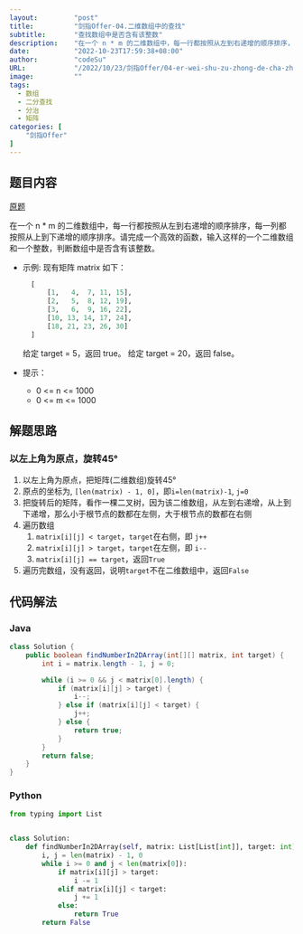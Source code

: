 ```yaml
---
layout:         "post"
title:          "剑指Offer-04.二维数组中的查找"
subtitle:       "查找数组中是否含有该整数"
description:    "在一个 n * m 的二维数组中，每一行都按照从左到右递增的顺序排序，每一列都按照从上到下递增的顺序排序。请完成一个高效的函数，输入这样的一个二维数组和一个整数，判断数组中是否含有该整数"
date:           "2022-10-23T17:59:38+08:00"
author:         "codeSu"
URL:            "/2022/10/23/剑指Offer/04-er-wei-shu-zu-zhong-de-cha-zhao-lcof"
image:          ""
tags:
  - 数组
  - 二分查找
  - 分治
  - 矩阵
categories: [
    "剑指Offer"
]
---
```


## 题目内容

[原题](https://leetcode.cn/problems/er-wei-shu-zu-zhong-de-cha-zhao-lcof/)

在一个 n * m 的二维数组中，每一行都按照从左到右递增的顺序排序，每一列都按照从上到下递增的顺序排序。请完成一个高效的函数，输入这样的一个二维数组和一个整数，判断数组中是否含有该整数。

- 示例:
  现有矩阵 matrix 如下：

  ```Python
    [
        [1,   4,  7, 11, 15],
        [2,   5,  8, 12, 19],
        [3,   6,  9, 16, 22],
        [10, 13, 14, 17, 24],
        [18, 21, 23, 26, 30]
    ]
  ```

  给定 target = 5，返回 true。
  给定 target = 20，返回 false。

- 提示：
  - 0 <= n <= 1000
  - 0 <= m <= 1000

## 解题思路

### 以左上角为原点，旋转45°

1. 以左上角为原点，把矩阵(二维数组)旋转45°
2. 原点的坐标为, `[len(matrix) - 1, 0]`，即`i=len(matrix)-1`, `j=0`
3. 把旋转后的矩阵，看作一棵二叉树，因为该二维数组，从左到右递增，从上到下递增，那么小于根节点的数都在左侧，大于根节点的数都在右侧
4. 遍历数组
    1. `matrix[i][j] < target`，`target`在右侧，即 `j++`
    2. `matrix[i][j] > target`，`target`在左侧，即 `i--`
    3. `matrix[i][j] == target`，返回`True`
5. 遍历完数组，没有返回，说明`target`不在二维数组中，返回`False`

## 代码解法

### Java

```java
class Solution {
    public boolean findNumberIn2DArray(int[][] matrix, int target) {
        int i = matrix.length - 1, j = 0;

        while (i >= 0 && j < matrix[0].length) {
            if (matrix[i][j] > target) {
                i--;
            } else if (matrix[i][j] < target) {
                j++;
            } else {
                return true;
            }
        }
        return false;
    }
}
```

### Python

```python
from typing import List


class Solution:
    def findNumberIn2DArray(self, matrix: List[List[int]], target: int) -> bool:
        i, j = len(matrix) - 1, 0
        while i >= 0 and j < len(matrix[0]):
            if matrix[i][j] > target:
                i -= 1
            elif matrix[i][j] < target:
                j += 1
            else:
                return True
        return False
```
